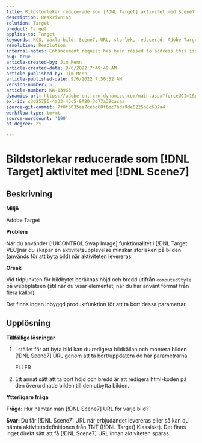 ```yaml
---
title: Bildstorlekar reducerade som [!DNL Target] aktivitet med Scene7
description: Beskrivning
solution: Target
product: Target
applies-to: Target
keywords: KCS, Växla bild, Scene7, URL, storlek, reducerad, Adobe Target
resolution: Resolution
internal-notes: Enhancement request has been raised to address this issue permanentaly
bug: true
article-created-by: Jim Menn
article-created-date: 9/6/2022 7:49:49 AM
article-published-by: Jim Menn
article-published-date: 9/6/2022 7:50:52 AM
version-number: 5
article-number: KA-13963
dynamics-url: https://adobe-ent.crm.dynamics.com/main.aspx?forceUCI=1&pagetype=entityrecord&etn=knowledgearticle&id=f88b677b-b82d-ed11-9db1-0022480866ad
exl-id: c3d25796-4a33-45c5-9f80-3d77a39cacaa
source-git-commit: 7f0f5035ea7cebd60f6ec7bda9de6225b6c602a4
workflow-type: tm+mt
source-wordcount: '190'
ht-degree: 2%

---
```


# Bildstorlekar reducerade som [!DNL Target] aktivitet med [!DNL Scene7]

## Beskrivning

<b>Miljö</b>

Adobe Target

<b>Problem</b>

När du använder [!UICONTROL Swap Image] funktionalitet i [!DNL Target VEC]när du skapar en aktivitetsupplevelse minskar storleken på bilden (används för att byta bild) när aktiviteten levereras.

<b>Orsak</b>

Vid tidpunkten för bildbytet beräknas höjd och bredd utifrån `computedStyle` på webbplatsen (stil när du visar elementet, när du har använt format från flera källor).

Det finns ingen inbyggd produktfunktion för att ta bort dessa parametrar.

## Upplösning

<b>Tillfälliga lösningar</b>

1. I stället för att byta bild kan du redigera bildkällan och montera bilden [!DNL Scene7] URL genom att ta bort/uppdatera de här parametrarna.

   ELLER

1. Ett annat sätt att ta bort höjd och bredd är att redigera html-koden på den överordnade bilden till den utbytta bilden.

<b>Ytterligare fråga</b>

<b>Fråga:</b> Hur hämtar man [!DNL Scene7] URL för varje bild? 

<b>Svar: </b>Du får [!DNL Scene7] URL när erbjudandet levereras eller så kan du hämta aktivitetsdefinitionen från TNT ([!DNL Target] Klassiskt). Det finns inget direkt sätt att få [!DNL Scene7] URL innan aktiviteten sparas.
